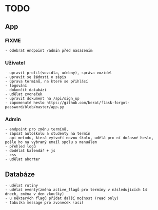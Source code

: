 # TODO

## App

### FIXME
    - odebrat endpoint /admin před nasazením 

### Uživatel
    - upravit profil(vozidla, učebny), správa vozidel
    - upravit se žádostí o zápis
    - úprava termínů, na které se přihlásí
    - logování
    - dokončit databázi
    - udělat zvoneček
    - upravit dokument na /api/sign_up
    - zapomenuté heslo https://github.com/berat/flask-forgot-password/blob/master/app.py
    

### Admin
    - endpoint pro změnu termínů, 
    - zapsat autoškolu a studenty na termín
    - api metodu, která vytvoří novou školu, udělá pro ní dočasné heslo, pošle ho na vybraný email spolu s manuálem
    - přehled logů
    - dodělat kalendář + js
    - css
    - udělat aborter


## Databáze
    - udělat rutiny
    - udělat eventy(změna active_flagů pro termíny v následujících 14 dnech, změna v den zkoušky)
    - u některých flagů přidat další možnost (read only)
    - tabulka message pro zvoneček (asi)